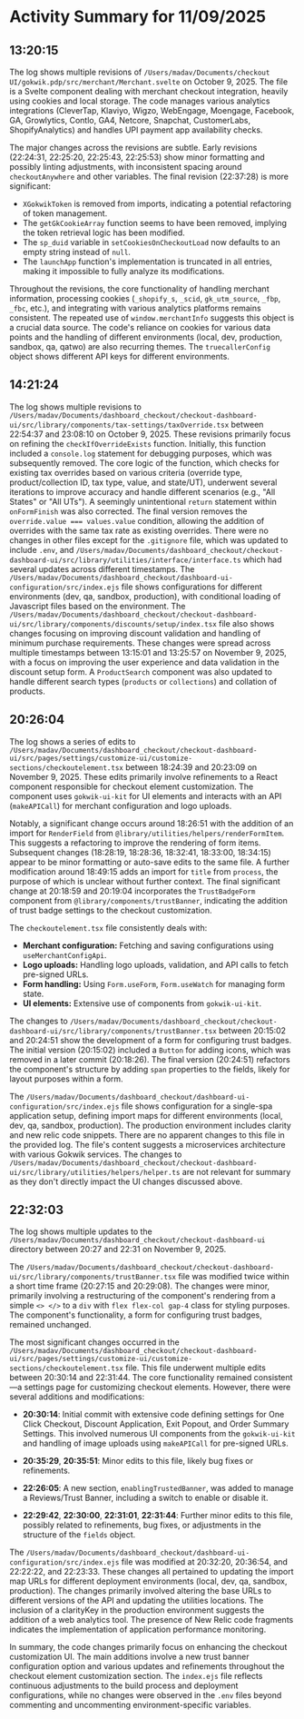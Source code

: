 # Activity Summary for 11/09/2025

## 13:20:15
The log shows multiple revisions of `/Users/madav/Documents/checkout UI/gokwik.pdp/src/merchant/Merchant.svelte` on October 9, 2025.  The file is a Svelte component dealing with merchant checkout integration, heavily using cookies and local storage.  The code manages various analytics integrations (CleverTap, Klaviyo, Wigzo, WebEngage, Moengage, Facebook, GA, Growlytics, Contlo, GA4, Netcore, Snapchat, CustomerLabs, ShopifyAnalytics) and handles UPI payment app availability checks.

The major changes across the revisions are subtle.  Early revisions (22:24:31, 22:25:20, 22:25:43, 22:25:53) show minor formatting and possibly linting adjustments, with inconsistent spacing around `checkoutAnywhere` and other variables.  The final revision (22:37:28) is more significant:

*   `XGokwikToken` is removed from imports, indicating a potential refactoring of token management.
*   The `getGkCookieArray` function seems to have been removed, implying the token retrieval logic has been modified.
* The `sp_duid` variable in `setCookiesOnCheckoutLoad` now defaults to an empty string instead of `null`.
*  The `launchApp` function's implementation is truncated in all entries, making it impossible to fully analyze its modifications.

Throughout the revisions, the core functionality of handling merchant information,  processing cookies (`_shopify_s`, `_scid`, `gk_utm_source`, `_fbp`, `_fbc`, etc.), and integrating with various analytics platforms remains consistent. The repeated use of `window.merchantInfo` suggests this object is a crucial data source. The code's reliance on cookies for various data points and  the handling of different environments (local, dev, production, sandbox, qa, qatwo) are also recurring themes.  The `truecallerConfig` object shows different API keys for different environments.


## 14:21:24
The log shows multiple revisions to `/Users/madav/Documents/dashboard_checkout/checkout-dashboard-ui/src/library/components/tax-settings/taxOverride.tsx` between 22:54:37 and 23:08:10 on October 9, 2025.  These revisions primarily focus on refining the `checkIfOverrideExists` function. Initially, this function included a `console.log` statement for debugging purposes, which was subsequently removed.  The core logic of the function, which checks for existing tax overrides based on various criteria (override type, product/collection ID, tax type, value, and state/UT), underwent several iterations to improve accuracy and handle different scenarios (e.g., "All States" or "All UTs").  A seemingly unintentional `return` statement within `onFormFinish` was also corrected.  The final version removes the `override.value === values.value` condition, allowing the addition of overrides with the same tax rate as existing overrides. There were no changes in other files except for the `.gitignore` file, which was updated to include `.env`, and  `/Users/madav/Documents/dashboard_checkout/checkout-dashboard-ui/src/library/utilities/interface/interface.ts` which had several updates across different timestamps.  The  `/Users/madav/Documents/dashboard_checkout/dashboard-ui-configuration/src/index.ejs` file shows configurations for different environments (dev, qa, sandbox, production), with conditional loading of Javascript files based on the environment.  The `/Users/madav/Documents/dashboard_checkout/checkout-dashboard-ui/src/library/components/discounts/setup/index.tsx` file also shows changes focusing on improving discount validation and handling of minimum purchase requirements. These changes were spread across multiple timestamps between 13:15:01 and 13:25:57 on November 9, 2025, with a focus on improving the user experience and data validation in the discount setup form.  A `ProductSearch` component was also updated to handle different search types (`products` or `collections`) and collation of products.


## 20:26:04
The log shows a series of edits to `/Users/madav/Documents/dashboard_checkout/checkout-dashboard-ui/src/pages/settings/customize-ui/customize-sections/checkoutelement.tsx` between 18:24:39 and 20:23:09 on November 9, 2025.  These edits primarily involve refinements to a React component responsible for checkout element customization.  The component uses `gokwik-ui-kit` for UI elements and interacts with an API (`makeAPICall`) for merchant configuration and logo uploads.

Notably, a significant change occurs around 18:26:51 with the addition of an import for `RenderField` from `@library/utilities/helpers/renderFormItem`. This suggests a refactoring to improve the rendering of form items. Subsequent changes (18:28:19, 18:28:36, 18:32:41, 18:33:00, 18:34:15) appear to be minor formatting or auto-save edits to the same file.  A further modification around 18:49:15 adds an import for `title` from `process`, the purpose of which is unclear without further context.  The final significant change at 20:18:59 and 20:19:04 incorporates the `TrustBadgeForm` component from `@library/components/trustBanner`, indicating the addition of trust badge settings to the checkout customization.

The  `checkoutelement.tsx` file consistently deals with:

* **Merchant configuration:**  Fetching and saving configurations using `useMerchantConfigApi`.
* **Logo uploads:** Handling logo uploads, validation, and API calls to fetch pre-signed URLs.
* **Form handling:** Using `Form.useForm`, `Form.useWatch` for managing form state.
* **UI elements:** Extensive use of components from `gokwik-ui-kit`.


The changes to `/Users/madav/Documents/dashboard_checkout/checkout-dashboard-ui/src/library/components/trustBanner.tsx` between 20:15:02 and 20:24:51 show the development of a form for configuring trust badges.  The initial version (20:15:02) included a `Button` for adding icons, which was removed in a later commit (20:18:26).  The final version (20:24:51) refactors the component's structure by adding `span` properties to the fields, likely for layout purposes within a form.


The `/Users/madav/Documents/dashboard_checkout/dashboard-ui-configuration/src/index.ejs` file shows configuration for a single-spa application setup, defining import maps for different environments (local, dev, qa, sandbox, production).  The production environment includes clarity and new relic code snippets.  There are no apparent changes to this file in the provided log.  The file's content suggests a microservices architecture with various Gokwik services.  The changes to `/Users/madav/Documents/dashboard_checkout/checkout-dashboard-ui/src/library/utilities/helpers/helper.ts` are not relevant for summary as they don't directly impact the UI changes discussed above.


## 22:32:03
The log shows multiple updates to the `/Users/madav/Documents/dashboard_checkout/checkout-dashboard-ui` directory between 20:27 and 22:31 on November 9, 2025.

The `/Users/madav/Documents/dashboard_checkout/checkout-dashboard-ui/src/library/components/trustBanner.tsx` file was modified twice within a short time frame (20:27:15 and 20:29:08).  The changes were minor, primarily involving a restructuring of the component's rendering from a simple `<> </>` to a `div` with `flex flex-col gap-4` class for styling purposes. The component's functionality, a form for configuring trust badges, remained unchanged.

The most significant changes occurred in the `/Users/madav/Documents/dashboard_checkout/checkout-dashboard-ui/src/pages/settings/customize-ui/customize-sections/checkoutelement.tsx` file.  This file underwent multiple edits between 20:30:14 and 22:31:44.  The core functionality remained consistent—a settings page for customizing checkout elements.  However, there were several additions and modifications:

* **20:30:14**: Initial commit with extensive code defining settings for One Click Checkout, Discount Application, Exit Popout, and Order Summary Settings.  This involved numerous UI components from the `gokwik-ui-kit` and handling of image uploads using `makeAPICall` for pre-signed URLs.

* **20:35:29**, **20:35:51**: Minor edits to this file, likely bug fixes or refinements.

* **22:26:05**: A new section, `enablingTrustedBanner`, was added to manage a Reviews/Trust Banner, including a switch to enable or disable it.

* **22:29:42**, **22:30:00**, **22:31:01**, **22:31:44**: Further minor edits to this file, possibly related to refinements, bug fixes, or adjustments in the structure of the `fields` object.

The `/Users/madav/Documents/dashboard_checkout/dashboard-ui-configuration/src/index.ejs` file was modified at 20:32:20, 20:36:54, and 22:22:22, and 22:23:33. These changes all pertained to updating the import map URLs for different deployment environments (local, dev, qa, sandbox, production). The changes primarily involved altering the base URLs to different versions of the API and updating the utilities locations.  The inclusion of a clarityKey in the production environment suggests the addition of a web analytics tool.  The presence of New Relic code fragments indicates the implementation of application performance monitoring.


In summary, the code changes primarily focus on enhancing the checkout customization UI.  The main additions involve a new trust banner configuration option and various updates and refinements throughout the checkout element customization section.  The `index.ejs` file reflects continuous adjustments to the build process and deployment configurations, while no changes were observed in the `.env` files beyond commenting and uncommenting environment-specific variables.
